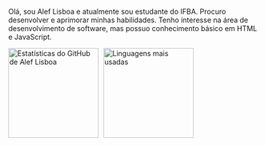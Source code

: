Olá, sou Alef Lisboa e atualmente sou estudante do IFBA. Procuro desenvolver e aprimorar minhas habilidades. Tenho interesse na área de desenvolvimento de software, mas possuo conhecimento básico em HTML e JavaScript.
<div>
 <div style="display: flex; gap: 10px;">
  <a href="https://beacons.ai/Aleflisboa" target="_blank">
    <img height="180em" src="https://github-readme-stats.vercel.app/api?username=Aleflisboa&show_icons=true&theme=dark" alt="Estatísticas do GitHub de Alef Lisboa"/>
  </a>

  <img height="180em" src="https://github-readme-stats.vercel.app/api/top-langs/?username=Aleflisboa&layout=compact&langs_count=7&theme=dark" alt="Linguagens mais usadas"/>
</div>
